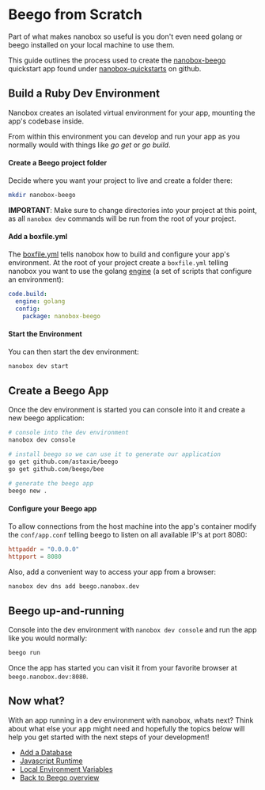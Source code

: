 # Beego from Scratch
Part of what makes nanobox so useful is you don't even need golang or beego installed on your local machine to use them.

This guide outlines the process used to create the <a href="https://github.com/nanobox-quickstarts/nanobox-beego" target="\_blank">nanobox-beego</a> quickstart app found under <a href="https://github.com/nanobox-quickstarts" target="\_blank">nanobox-quickstarts</a> on github.

## Build a Ruby Dev Environment
Nanobox creates an isolated virtual environment for your app, mounting the app's codebase inside.

From within this environment you can develop and run your app as you normally would with things like *go get* or *go build*.

#### Create a Beego project folder
Decide where you want your project to live and create a folder there:

```bash
mkdir nanobox-beego
```

**IMPORTANT**: Make sure to change directories into your project at this point, as all `nanobox dev` commands will be run from the root of your project.

#### Add a boxfile.yml
The <a href="https://docs.nanobox.io/boxfile/" target="\_blank">boxfile.yml</a> tells nanobox how to build and configure your app's environment. At the root of your project create a `boxfile.yml` telling nanobox you want to use the golang <a href="https://docs.nanobox.io/engines/" target="\_blank">engine</a> (a set of scripts that configure an environment):

```yaml
code.build:
  engine: golang
  config:
    package: nanobox-beego
```

#### Start the Environment
You can then start the dev environment:

```bash
nanobox dev start
```

## Create a Beego App
Once the dev environment is started you can console into it and create a new beego application:

```bash
# console into the dev environment
nanobox dev console

# install beego so we can use it to generate our application
go get github.com/astaxie/beego
go get github.com/beego/bee

# generate the beego app
beego new .
```

#### Configure your Beego app
To allow connections from the host machine into the app's container modify the `conf/app.conf` telling beego to listen on all available IP's at port 8080:

```conf
httpaddr = "0.0.0.0"
httpport = 8080
```

Also, add a convenient way to access your app from a browser:

```bash
nanobox dev dns add beego.nanobox.dev
```

## Beego up-and-running
Console into the dev environment with `nanobox dev console` and run the app like you would normally:

```bash
beego run
```

Once the app has started you can visit it from your favorite browser at `beego.nanobox.dev:8080`.

## Now what?
With an app running in a dev environment with nanobox, whats next? Think about what else your app might need and hopefully the topics below will help you get started with the next steps of your development!

* [Add a Database](/golang/beego/next-steps/add-a-database)
* [Javascript Runtime](/golang/beego/next-steps/javascript-runtime)
* [Local Environment Variables](/golang/beego/next-steps/local-evars)
* [Back to Beego overview](/golang/beego)
